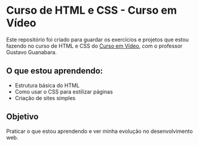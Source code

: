 # Curso de HTML e CSS - Curso em Vídeo

Este repositório foi criado para guardar os exercícios e projetos que estou fazendo no curso de HTML e CSS do [Curso em Vídeo](https://www.cursoemvideo.com/), com o professor Gustavo Guanabara.

## O que estou aprendendo:

- Estrutura básica do HTML
- Como usar o CSS para estilizar páginas
- Criação de sites simples

## Objetivo

Praticar o que estou aprendendo e ver minha evolução no desenvolvimento web.
